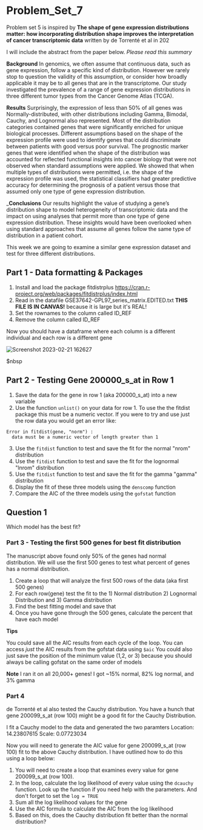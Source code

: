 # Problem_Set_7

Problem set 5 is inspired by __The shape of gene expression distributions matter: how incorporating distribution shape improves the interpretation of cancer transcriptomic data__ written by de Torrenté et al in 202

I will include the abstract from the paper below. _Please read this summary_ 

__Background__
In genomics, we often assume that continuous data, such as gene expression, follow a specific kind of distribution. However we rarely stop to question the validity of this assumption, or consider how broadly applicable it may be to all genes that are in the transcriptome. Our study investigated the prevalence of a range of gene expression distributions in three different tumor types from the Cancer Genome Atlas (TCGA).

__Results__
Surprisingly, the expression of less than 50% of all genes was Normally-distributed, with other distributions including Gamma, Bimodal, Cauchy, and Lognormal also represented. Most of the distribution categories contained genes that were significantly enriched for unique biological processes. Different assumptions based on the shape of the expression profile were used to identify genes that could discriminate between patients with good versus poor survival. The prognostic marker genes that were identified when the shape of the distribution was accounted for reflected functional insights into cancer biology that were not observed when standard assumptions were applied. We showed that when multiple types of distributions were permitted, i.e. the shape of the expression profile was used, the statistical classifiers had greater predictive accuracy for determining the prognosis of a patient versus those that assumed only one type of gene expression distribution.

___Conclusions__
Our results highlight the value of studying a gene’s distribution shape to model heterogeneity of transcriptomic data and the impact on using analyses that permit more than one type of gene expression distribution. These insights would have been overlooked when using standard approaches that assume all genes follow the same type of distribution in a patient cohort.

This week we are going to examine a similar gene expression dataset and test for three different distributions. 



## Part 1 - Data formatting & Packages

1. Install and load the package fitdistrplus https://cran.r-project.org/web/packages/fitdistrplus/index.html 
2. Read in the datafile GSE37642-GPL97_series_matrix.EDITED.txt __THIS FILE IS IN CANVAS!__ because it is large but it's REAL!
3. Set the rownames to the column called ID_REF
4. Remove the column called ID_REF

Now you should have a dataframe where each column is a different individual and each row is a different gene


![Screenshot 2023-02-21 162627](https://user-images.githubusercontent.com/47755288/220462238-8101279e-fb39-4e15-83db-9856dd6a3134.png)

$nbsp

## Part 2 - Testing Gene 200000_s_at in Row 1

1. Save the data for the gene in row 1 (aka 200000_s_at) into a new variable
2. Use the function ```unlist()``` on your data for row 1. To use the the fitdist package this must be a numeric vector. If you were to try and use just the row data you would get an error like:

```
Error in fitdist(gene, "norm") : 
  data must be a numeric vector of length greater than 1
  ```
3. Use the ```fitdist``` function to test and save the fit for the normal "nrom" distribution
4. Use the ```fitdist``` function to test and save the fit for the lognormal "lnrom" distribution
5. Use the ```fitdist``` function to test and save the fit for the gamma "gamma" distribution
6. Display the fit of these three models using the ```denscomp``` function
7. Compare the AIC of the three models using the ```gofstat``` function

## Question 1
Which model has the best fit?



### Part 3 - Testing the first 500 genes for best fit distribution 

The manuscript above found only 50% of the genes had normal distribution. We will use the first 500 genes to test what percent of genes has a normal distribution. 

1. Create a loop that will analyze the first 500 rows of the data (aka first 500 genes)
2. For each row(gene) test the fit to the 1) Normal distribution 2) Lognormal Distribution and 3) Gamma distribution 
3. Find the best fitting model and save that
4. Once you have gone through the 500 genes, calculate the percent that have each model 

__Tips__

You could save all the AIC results from each cycle of the loop. 
You can access _just_ the AIC results from the gofstat data using ```$aic``` 
You could also just save the position of the minimum value (1,2, or 3) because you should always be calling gofstat on the same order of models


**Note** I ran it on all 20,000+ genes! I got ~15% normal, 82% log normal, and 3% gamma 

### Part 4

de Torrenté et al also tested the Cauchy distribution. You have a hunch that gene 200099_s_at (row 100) might be a good fit for the Cauchy Distribution. 

I fit a Cauchy model to the data and generated the two paramters
Location: 14.23807615
Scale: 0.07723034

Now you will need to generate the AIC value for gene 200099_s_at (row 100) fit to the above Cauchy distribution. I have outlined how to do this using a loop below:

1. You will need to create a loop that examines every value for gene 200099_s_at (row 100). 
2. In the loop, calculate the log likelihood of every value using the ```dcauchy``` function. Look up the function if you need help with the parameters. And don't forget to set the ```log = TRUE```
3. Sum all the log likelihood values for the gene 
4. Use the AIC formula to calculate the AIC from the log likelihood
5. Based on this, does the Cauchy distribution fit better than the normal distribution?



